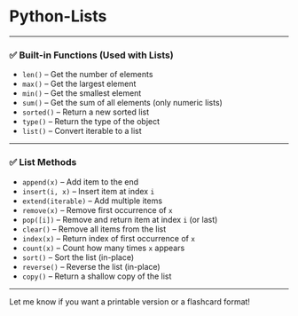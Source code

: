 ﻿# Python-Lists

---

### ✅ **Built-in Functions (Used with Lists)**

* `len()` – Get the number of elements
* `max()` – Get the largest element
* `min()` – Get the smallest element
* `sum()` – Get the sum of all elements (only numeric lists)
* `sorted()` – Return a new sorted list
* `type()` – Return the type of the object
* `list()` – Convert iterable to a list

---

### ✅ **List Methods**

* `append(x)` – Add item to the end
* `insert(i, x)` – Insert item at index `i`
* `extend(iterable)` – Add multiple items
* `remove(x)` – Remove first occurrence of `x`
* `pop([i])` – Remove and return item at index `i` (or last)
* `clear()` – Remove all items from the list
* `index(x)` – Return index of first occurrence of `x`
* `count(x)` – Count how many times `x` appears
* `sort()` – Sort the list (in-place)
* `reverse()` – Reverse the list (in-place)
* `copy()` – Return a shallow copy of the list

---

Let me know if you want a printable version or a flashcard format!
